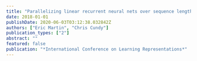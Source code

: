 ```yaml
---
title: "Parallelizing linear recurrent neural nets over sequence length"
date: 2018-01-01
publishDate: 2020-06-03T03:12:38.032842Z
authors: ["Eric Martin", "Chris Cundy"]
publication_types: ["2"]
abstract: ""
featured: false
publication: "*International Conference on Learning Representations*"
---
```



